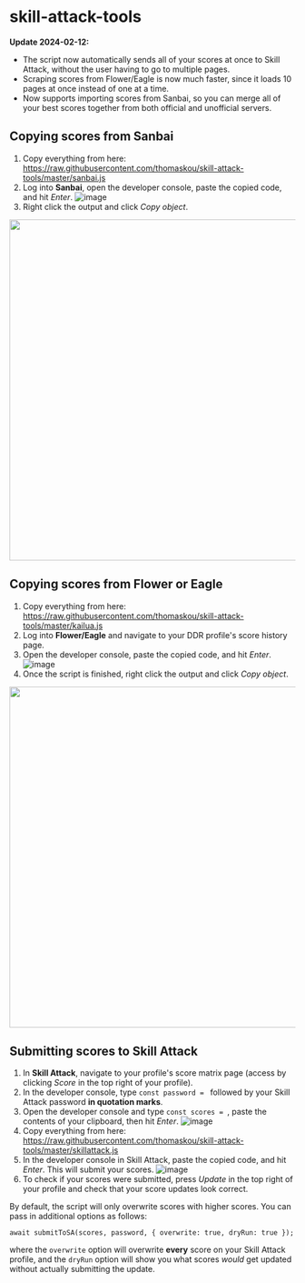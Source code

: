 # skill-attack-tools

**Update 2024-02-12:**
* The script now automatically sends all of your scores at once to Skill Attack, without the user having to go to multiple pages.
* Scraping scores from Flower/Eagle is now much faster, since it loads 10 pages at once instead of one at a time.
* Now supports importing scores from Sanbai, so you can merge all of your best scores together from both official and unofficial servers.

## Copying scores from Sanbai

1. Copy everything from here: https://raw.githubusercontent.com/thomaskou/skill-attack-tools/master/sanbai.js
2. Log into **Sanbai**, open the developer console, paste the copied code, and hit *Enter*.
![image](https://github.com/thomaskou/skill-attack-tools/assets/25218060/6ea5fa47-f9b6-438f-9abf-39bcd99db0ec)
3. Right click the output and click *Copy object*.
<img src="https://github.com/thomaskou/skill-attack-tools/assets/25218060/48c5cc3c-8b26-467e-9d3b-0e3cb0a0247b" style="width:600px;"/>

## Copying scores from Flower or Eagle

1. Copy everything from here: https://raw.githubusercontent.com/thomaskou/skill-attack-tools/master/kailua.js
2. Log into **Flower/Eagle** and navigate to your DDR profile's score history page.
3. Open the developer console, paste the copied code, and hit *Enter*.
![image](https://github.com/thomaskou/skill-attack-tools/assets/25218060/46ce4fc5-cd3f-4486-aab2-90b9415237f3)
4. Once the script is finished, right click the output and click *Copy object*.
<img src="https://github.com/thomaskou/skill-attack-tools/assets/25218060/c0b1b551-3b5c-413e-9a67-771d6a52243b" style="width:600px;"/>

## Submitting scores to Skill Attack

1. In **Skill Attack**, navigate to your profile's score matrix page (access by clicking *Score* in the top right of your profile).
2. In the developer console, type `const password = ` followed by your Skill Attack password **in quotation marks**.
3. Open the developer console and type `const scores = `, paste the contents of your clipboard, then hit *Enter*.
![image](https://github.com/thomaskou/skill-attack-tools/assets/25218060/2b388fe1-34b4-4cc9-8d48-7b8e003d501e)
4. Copy everything from here: https://raw.githubusercontent.com/thomaskou/skill-attack-tools/master/skillattack.js
5. In the developer console in Skill Attack, paste the copied code, and hit *Enter*. This will submit your scores.
![image](https://github.com/thomaskou/skill-attack-tools/assets/25218060/d08cad70-5e12-4273-8d58-c71c865e40c7)
6. To check if your scores were submitted, press *Update* in the top right of your profile and check that your score updates look correct.

By default, the script will only overwrite scores with higher scores. You can pass in additional options as follows:
```
await submitToSA(scores, password, { overwrite: true, dryRun: true });
```
where the `overwrite` option will overwrite **every** score on your Skill Attack profile, and the `dryRun` option will show you what scores *would* get updated without actually submitting the update.
